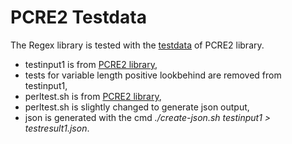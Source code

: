 # PCRE2 Testdata

The Regex library is tested with the [testdata](https://github.com/PCRE2Project/pcre2/tree/master)
of PCRE2 library.

* testinput1 is from [PCRE2 library](https://github.com/PCRE2Project/pcre2/blob/master/testdata/testinput1),
* tests for variable length positive lookbehind are removed from testinput1,
* perltest.sh is from [PCRE2 library](https://github.com/PCRE2Project/pcre2/blob/master/perltest.sh),
* perltest.sh is slightly changed to generate json output,
* json is generated with the cmd *./create-json.sh testinput1 > testresult1.json*.
